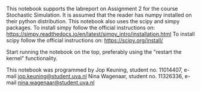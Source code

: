This notebook supports the labreport on Assignment 2 for the course Stochastic Simulation.
It is assumed that the reader has numpy installed on their python distribution.
This notebook also uses the scipy and simpy packages. 
To install simpy follow the official instructions on: https://simpy.readthedocs.io/en/latest/simpy_intro/installation.html
To install scipy follow the official instructions on: https://scipy.org/install/

Start running the notebook on the top, preferably using the "restart the kernel" functionality.

This notebook was programmed by
Jop Keuning, student no. 11014407, e-mail jop.keuning@student.uva.nl
Nina Wagenaar, student no. 11326336, e-mail nina.wagenaar@student.uva.nl

